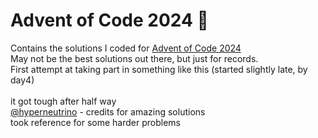 # Advent of Code 2024 🎄
Contains the solutions I coded for [Advent of Code 2024](https://adventofcode.com/2024)<br>
May not be the best solutions out there, but just for records.<br>
First attempt at taking part in something like this (started slightly late, by day4)
<br><br>
it got tough after half way<br>
[@hyperneutrino](https://www.youtube.com/@hyper-neutrino) - credits for amazing solutions
<br>took reference for some harder problems
